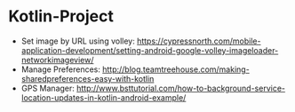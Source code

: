 # Kotlin-Project
* Set image by URL using volley:  https://cypressnorth.com/mobile-application-development/setting-android-google-volley-imageloader-networkimageview/
* Manage Preferences: http://blog.teamtreehouse.com/making-sharedpreferences-easy-with-kotlin
* GPS Manager: http://www.bsttutorial.com/how-to-background-service-location-updates-in-kotlin-android-example/

